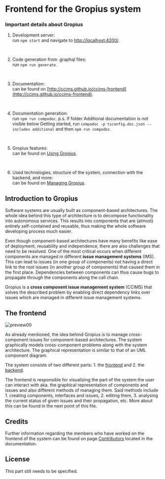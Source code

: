 # Frontend for the Gropius system

### Important details about Gropius

1. Development server:  
run `npm start` and navigate to [http://localhost:4200/](http://localhost:4200/).
<br />

2. Code generation from .graphql files:  
run `npm run generate`.
<br />

3. Documentation:  
can be found on [http://ccims.github.io/ccims-frontend](http://ccims.github.io/ccims-frontend).
<br />

4. Documentation generation:  
run `npm run compodoc`.
p.s. If folder Additional documentation is not visible below Getting started, run `compodoc -p tsconfig.doc.json --includes additional` and then `npm run compodoc`.
<br />

5. Gropius features:  
can be found on [Using Gropius](additional-documentation/using-gropius.html).
<br />

6. Used technologies, structure of the system, connection with the backend, and more:  
can be found on [Managing Gropius](additional-documentation/managing-gropius.html). 

## Introduction to Gropius

Software systems are usually built as component-based architectures. The whole idea behind this type of architecture is to decompose functionality into autonomous services. This results into components that are (almost) entirely self-contained and reusable, thus making the whole software developing process much easier.

Even though component-based architectures have many benefits like ease of deployment, reusability and independence, there are also challenges that need to be resolved. One of the most critical occurs when different components are managed in different **issue management systems** (IMS). This can lead to issues (in one group of components) not having a direct link to the root issues (in another group of components) that caused them in the first place. Dependencies between components can thus cause bugs to propagate through the components along the call chain.

Gropius is a **cross component issue management system** (CCIMS) that solves the described problem by enabling direct dependency links over issues which are managed in different issue management systems.

## The frontend

![preview00](https://github.com/ccims/ccims-frontend/blob/documentation/Kliment/Kristina/src/frontend-preview/preview00.png?raw=true)

As already mentioned, the idea behind Gropius is to manage cross-component issues for component-based architectures. The system graphically models cross-component problems along with the system architecture. The graphical representation is similar to that of an UML component diagram.

The system consists of two different parts: 1. the [frontend](https://github.com/ccims/ccims-frontend) and 2. the [backend](https://github.com/ccims/ccims-backend-gql).

The frontend is responsible for visualizing the part of the system the user can interact with aka. the graphical representation of components and issues and also different methods of managing them. Said methods include 1. creating components, interfaces and issues, 2. editing them, 3. analysing the current status of given issues and their propagation, etc. More about this can be found in the next point of this file.

## Credits

Further information regarding the members who have worked on the frontend of the system can be found on page [Contributors](https://ccims.github.io/ccims-frontend/additional-documentation/contributors.html) located in the documentation.

## License

This part still needs to be specified.





